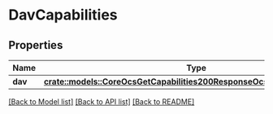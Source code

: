 # DavCapabilities

## Properties

Name | Type | Description | Notes
------------ | ------------- | ------------- | -------------
**dav** | [**crate::models::CoreOcsGetCapabilities200ResponseOcsDataCapabilitiesDav**](core_ocs_get_capabilities_200_response_ocs_data_capabilities_dav.md) |  | 

[[Back to Model list]](../README.md#documentation-for-models) [[Back to API list]](../README.md#documentation-for-api-endpoints) [[Back to README]](../README.md)


